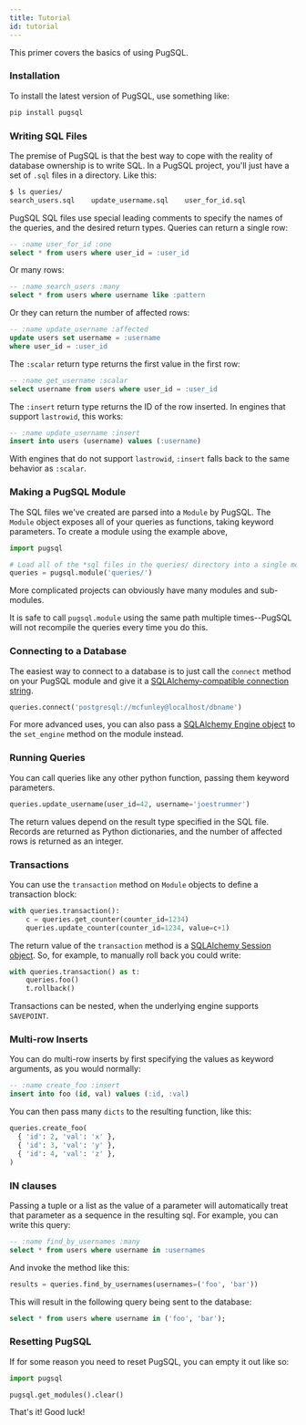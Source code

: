 ```yaml
---
title: Tutorial
id: tutorial
---
```

This primer covers the basics of using PugSQL.

### Installation

To install the latest version of PugSQL, use something like:

```bash
pip install pugsql
```

### Writing SQL Files

The premise of PugSQL is that the best way to cope with the reality of database
ownership is to write SQL. In a PugSQL project, you'll just have a set of `.sql`
files in a directory. Like this:

```bash
$ ls queries/
search_users.sql    update_username.sql    user_for_id.sql
```

PugSQL SQL files use special leading comments to specify the names of the queries,
and the desired return types. Queries can return a single row:

```sql
-- :name user_for_id :one
select * from users where user_id = :user_id
```

Or many rows:

```sql
-- :name search_users :many
select * from users where username like :pattern
```

Or they can return the number of affected rows:

```sql
-- :name update_username :affected
update users set username = :username
where user_id = :user_id
```

The `:scalar` return type returns the first value in the first row:

```sql
-- :name get_username :scalar
select username from users where user_id = :user_id
```

The `:insert` return type returns the ID of the row inserted. In engines that
support `lastrowid`, this works:

```sql
-- :name update_username :insert
insert into users (username) values (:username)
```

With engines that do not support `lastrowid`, `:insert` falls back to the same
behavior as `:scalar`.


### Making a PugSQL Module

The SQL files we've created are parsed into a `Module` by PugSQL. The `Module` object exposes all of your queries as functions, taking keyword parameters. To create a module using the example above,

```python
import pugsql

# Load all of the *sql files in the queries/ directory into a single module.
queries = pugsql.module('queries/')
```

More complicated projects can obviously have many modules and sub-modules.

It is safe to call `pugsql.module` using the same path multiple times--PugSQL will not recompile the queries every time you do this.

### Connecting to a Database

The easiest way to connect to a database is to just call the `connect` method on your PugSQL module and give it a [SQLAlchemy-compatible connection string](https://docs.sqlalchemy.org/en/13/core/engines.html).

```python
queries.connect('postgresql://mcfunley@localhost/dbname')
```

For more advanced uses, you can also pass a [SQLAlchemy Engine object](https://docs.sqlalchemy.org/en/13/core/connections.html#sqlalchemy.engine.Engine) to the `set_engine` method on the module instead.

### Running Queries

You can call queries like any other python function, passing them keyword parameters.

```python
queries.update_username(user_id=42, username='joestrummer')
```

The return values depend on the result type specified in the SQL file. Records are returned as Python dictionaries, and the number of affected rows is returned as an integer.

### Transactions

You can use the `transaction` method on `Module` objects to define a transaction block:

```python
with queries.transaction():
    c = queries.get_counter(counter_id=1234)
    queries.update_counter(counter_id=1234, value=c+1)
```

The return value of the `transaction` method is a [SQLAlchemy Session object](https://docs.sqlalchemy.org/en/13/orm/session.html). So, for example, to manually roll back you could write:

```python
with queries.transaction() as t:
    queries.foo()
    t.rollback()
```

Transactions can be nested, when the underlying engine supports `SAVEPOINT`.

### Multi-row Inserts

You can do multi-row inserts by first specifying the values as keyword arguments,
as you would normally:

```sql
-- :name create_foo :insert
insert into foo (id, val) values (:id, :val)
```

You can then pass many `dicts` to the resulting function, like this:

```python
queries.create_foo(
  { 'id': 2, 'val': 'x' },
  { 'id': 3, 'val': 'y' },
  { 'id': 4, 'val': 'z' },
)
```

### IN clauses
Passing a tuple or a list as the value of a parameter will automatically treat
that parameter as a sequence in the resulting sql. For example, you can write
this query:

```sql
-- :name find_by_usernames :many
select * from users where username in :usernames
```

And invoke the method like this:

```python
results = queries.find_by_usernames(usernames=('foo', 'bar'))
```

This will result in the following query being sent to the database:

```sql
select * from users where username in ('foo', 'bar');
```

### Resetting PugSQL

If for some reason you need to reset PugSQL, you can empty it out like so:

```python
import pugsql

pugsql.get_modules().clear()
```

That's it! Good luck!

